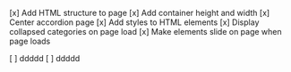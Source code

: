

 [x] Add HTML structure to page
 [x] Add container height and width
 [x] Center accordion page
 [x] Add styles to HTML elements
 [x] Display collapsed categories on page load
 [x] Make elements slide on page when page loads


   [ ] ddddd
   [ ] ddddd
    

